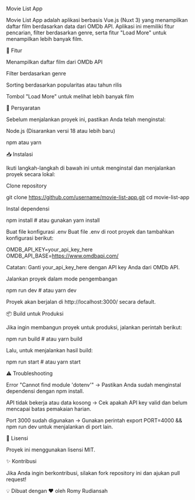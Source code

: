 Movie List App

Movie List App adalah aplikasi berbasis Vue.js (Nuxt 3) yang menampilkan daftar film berdasarkan data dari OMDb API. Aplikasi ini memiliki fitur pencarian, filter berdasarkan genre, serta fitur "Load More" untuk menampilkan lebih banyak film.

🚀 Fitur

Menampilkan daftar film dari OMDb API

Filter berdasarkan genre

Sorting berdasarkan popularitas atau tahun rilis

Tombol "Load More" untuk melihat lebih banyak film

📌 Persyaratan

Sebelum menjalankan proyek ini, pastikan Anda telah menginstal:

Node.js (Disarankan versi 18 atau lebih baru)

npm atau yarn

📥 Instalasi

Ikuti langkah-langkah di bawah ini untuk menginstal dan menjalankan proyek secara lokal:

Clone repository

git clone https://github.com/username/movie-list-app.git
cd movie-list-app

Instal dependensi

npm install  # atau gunakan yarn install

Buat file konfigurasi .env
Buat file .env di root proyek dan tambahkan konfigurasi berikut:

OMDB_API_KEY=your_api_key_here
OMDB_API_BASE=https://www.omdbapi.com/

Catatan: Ganti your_api_key_here dengan API key Anda dari OMDb API.

Jalankan proyek dalam mode pengembangan

npm run dev  # atau yarn dev

Proyek akan berjalan di http://localhost:3000/ secara default.

📦 Build untuk Produksi

Jika ingin membangun proyek untuk produksi, jalankan perintah berikut:

npm run build  # atau yarn build

Lalu, untuk menjalankan hasil build:

npm run start  # atau yarn start

⚠️ Troubleshooting

Error "Cannot find module 'dotenv'" → Pastikan Anda sudah menginstal dependensi dengan npm install.

API tidak bekerja atau data kosong → Cek apakah API key valid dan belum mencapai batas pemakaian harian.

Port 3000 sudah digunakan → Gunakan perintah export PORT=4000 && npm run dev untuk menjalankan di port lain.

📜 Lisensi

Proyek ini menggunakan lisensi MIT.

✨ Kontribusi

Jika Anda ingin berkontribusi, silakan fork repository ini dan ajukan pull request!

💡 Dibuat dengan ❤️ oleh Romy Rudiansah
